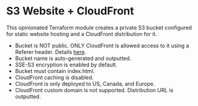 # S3 Website + CloudFront

This opinionated Terraform module creates a private S3 bucket configured for static website hosting and a CloudFront distribution for it.

* Bucket is NOT public. ONLY CloudFront is allowed access to it using a Referer header. Details [here](https://aws.amazon.com/premiumsupport/knowledge-center/cloudfront-serve-static-website/#Using_a_website_endpoint_as_the_origin.2C_with_access_restricted_by_a_Referer_header).
* Bucket name is auto-generated and outputted.
* SSE-S3 encryption is enabled by default.
* Bucket must contain index.html.
* CloudFront caching is disabled.
* CloudFront is only deployed to US, Canada, and Europe.
* CloudFront custom domain is not supported. Distribution URL is outputted.

